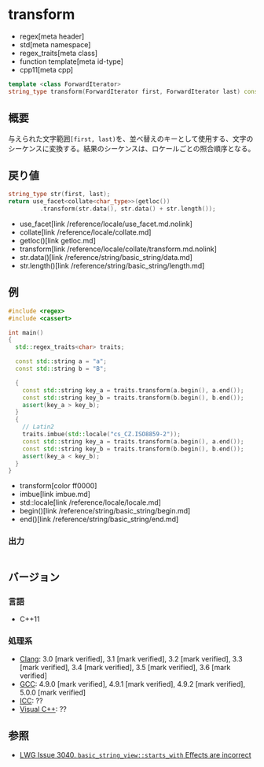 # transform
* regex[meta header]
* std[meta namespace]
* regex_traits[meta class]
* function template[meta id-type]
* cpp11[meta cpp]

```cpp
template <class ForwardIterator>
string_type transform(ForwardIterator first, ForwardIterator last) const;
```


## 概要
与えられた文字範囲`[first, last)`を、並べ替えのキーとして使用する、文字のシーケンスに変換する。結果のシーケンスは、ロケールごとの照合順序となる。


## 戻り値
```cpp
string_type str(first, last);
return use_facet<collate<char_type>>(getloc())
         .transform(str.data(), str.data() + str.length());
```
* use_facet[link /reference/locale/use_facet.md.nolink]
* collate[link /reference/locale/collate.md]
* getloc()[link getloc.md]
* transform[link /reference/locale/collate/transform.md.nolink]
* str.data()[link /reference/string/basic_string/data.md]
* str.length()[link /reference/string/basic_string/length.md]


## 例
```cpp example
#include <regex>
#include <cassert>

int main()
{
  std::regex_traits<char> traits;

  const std::string a = "a";
  const std::string b = "B";

  {
    const std::string key_a = traits.transform(a.begin(), a.end());
    const std::string key_b = traits.transform(b.begin(), b.end());
    assert(key_a > key_b);
  }
  {
    // Latin2
    traits.imbue(std::locale("cs_CZ.ISO8859-2"));
    const std::string key_a = traits.transform(a.begin(), a.end());
    const std::string key_b = traits.transform(b.begin(), b.end());
    assert(key_a < key_b);
  }
}
```
* transform[color ff0000]
* imbue[link imbue.md]
* std::locale[link /reference/locale/locale.md]
* begin()[link /reference/string/basic_string/begin.md]
* end()[link /reference/string/basic_string/end.md]

### 出力
```
```


## バージョン
### 言語
- C++11

### 処理系
- [Clang](/implementation.md#clang): 3.0 [mark verified], 3.1 [mark verified], 3.2 [mark verified], 3.3 [mark verified], 3.4 [mark verified], 3.5 [mark verified], 3.6 [mark verified]
- [GCC](/implementation.md#gcc): 4.9.0 [mark verified], 4.9.1 [mark verified], 4.9.2 [mark verified], 5.0.0 [mark verified]
- [ICC](/implementation.md#icc): ??
- [Visual C++](/implementation.md#visual_cpp): ??


## 参照
- [LWG Issue 3040. `basic_string_view::starts_with` Effects are incorrect](https://wg21.cmeerw.net/lwg/issue3040)
